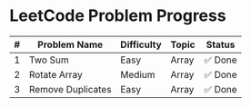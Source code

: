 #  LeetCode Problem Progress

| #  | Problem Name       | Difficulty | Topic   | Status | 
|----|--------------------|------------|---------|--------|
| 1  | Two Sum            | Easy       | Array   | ✅ Done |
| 2  | Rotate Array       | Medium     | Array   | ✅ Done |      
| 3  | Remove Duplicates  | Easy       | Array   | ✅ Done |
